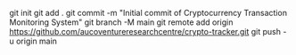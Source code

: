 git init
git add .
git commit -m "Initial commit of Cryptocurrency Transaction Monitoring System"
git branch -M main
git remote add origin https://github.com/aucoventureresearchcentre/crypto-tracker.git
git push -u origin main
